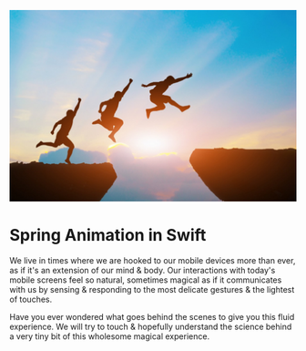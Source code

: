 ![Cover](../_posts/cover.jpeg)

# Spring Animation in Swift
We live in times where we are hooked to our mobile devices more than ever, as if it's an extension of our mind & body. Our interactions with today's mobile screens feel so natural, sometimes magical as if it communicates with us by sensing & responding to the most delicate gestures & the lightest of touches.

Have you ever wondered what goes behind the scenes to give you this fluid experience. We will try to touch & hopefully understand the science behind a very tiny bit of this wholesome magical experience.